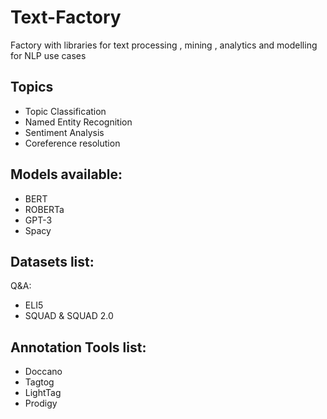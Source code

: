 # Text-Factory
Factory with libraries for text processing , mining , analytics and modelling for NLP use cases

## Topics
- Topic Classification
- Named Entity Recognition
- Sentiment Analysis
- Coreference resolution

## Models available:
- BERT
- ROBERTa
- GPT-3
- Spacy

## Datasets list:

Q&A:
- ELI5
- SQUAD & SQUAD 2.0


## Annotation Tools list:
- Doccano
- Tagtog
- LightTag
- Prodigy
